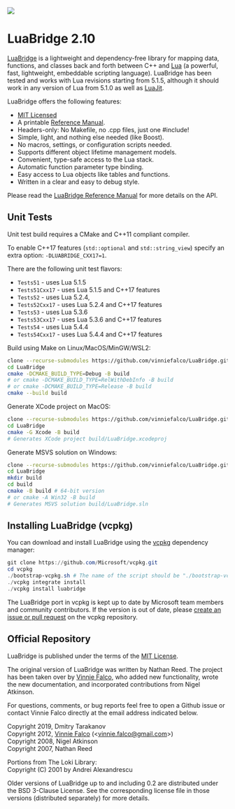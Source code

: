 <a href="http://lua.org">
<img src="http://vinniefalco.github.io/LuaBridgeDemo/powered-by-lua.png">
</a><br>

# LuaBridge 2.10

[LuaBridge][1] is a lightweight and dependency-free library for mapping data,
functions, and classes back and forth between C++ and [Lua][2] (a powerful,
fast, lightweight, embeddable scripting language). LuaBridge has been tested
and works with Lua revisions starting from 5.1.5, although it should work in
any version of Lua from 5.1.0 as well as [LuaJit][3].

LuaBridge offers the following features:

- [MIT Licensed][4]
- A printable [Reference Manual][5].
- Headers-only: No Makefile, no .cpp files, just one #include!
- Simple, light, and nothing else needed (like Boost).
- No macros, settings, or configuration scripts needed.
- Supports different object lifetime management models.
- Convenient, type-safe access to the Lua stack.
- Automatic function parameter type binding.
- Easy access to Lua objects like tables and functions.
- Written in a clear and easy to debug style.

Please read the [LuaBridge Reference Manual][5] for more details on the API.

## Unit Tests

Unit test build requires a CMake and C++11 compliant compiler.

To enable C++17 features (`std::optional` and `std::string_view`) specify an extra option: `-DLUABRIDGE_CXX17=1`.

There are the following unit test flavors:
* `Tests51` - uses Lua 5.1.5
* `Tests51Cxx17` - uses Lua 5.1.5 and C++17 features
* `Tests52` - uses Lua 5.2.4,
* `Tests52Cxx17` - uses Lua 5.2.4 and C++17 features
* `Tests53` - uses Lua 5.3.6
* `Tests53Cxx17` - uses Lua 5.3.6 and C++17 features
* `Tests54` - uses Lua 5.4.4
* `Tests54Cxx17` - uses Lua 5.4.4 and C++17 features

Build using Make on Linux/MacOS/MinGW/WSL2:
```bash
clone --recurse-submodules https://github.com/vinniefalco/LuaBridge.git
cd LuaBridge
cmake -DCMAKE_BUILD_TYPE=Debug -B build
# or cmake -DCMAKE_BUILD_TYPE=RelWithDebInfo -B build
# or cmake -DCMAKE_BUILD_TYPE=Release -B build
cmake --build build
```

Generate XCode project on MacOS:
```bash
clone --recurse-submodules https://github.com/vinniefalco/LuaBridge.git
cd LuaBridge
cmake -G Xcode -B build
# Generates XCode project build/LuaBridge.xcodeproj
```

Generate MSVS solution on Windows:
```bash
clone --recurse-submodules https://github.com/vinniefalco/LuaBridge.git
cd LuaBridge
mkdir build
cd build
cmake -B build # 64-bit version
# or cmake -A Win32 -B build
# Generates MSVS solution build/LuaBridge.sln
```

## Installing LuaBridge (vcpkg)

You can download and install LuaBridge using the [vcpkg](https://github.com/Microsoft/vcpkg) dependency manager:
```Powershell or bash
git clone https://github.com/Microsoft/vcpkg.git
cd vcpkg
./bootstrap-vcpkg.sh # The name of the script should be "./bootstrap-vcpkg.bat" for Powershell
./vcpkg integrate install
./vcpkg install luabridge
```

The LuaBridge port in vcpkg is kept up to date by Microsoft team members and community contributors. If the version is out of date, please [create an issue or pull request](https://github.com/Microsoft/vcpkg) on the vcpkg repository.


## Official Repository

LuaBridge is published under the terms of the [MIT License][4].

The original version of LuaBridge was written by Nathan Reed. The project has
been taken over by [Vinnie Falco][7], who added new functionality, wrote the new
documentation, and incorporated contributions from Nigel Atkinson.

For questions, comments, or bug reports feel free to open a Github issue
or contact Vinnie Falco directly at the email address indicated below.

Copyright 2019, Dmitry Tarakanov<br>
Copyright 2012, [Vinnie Falco][7] (<[vinnie.falco@gmail.com][8]>)<br>
Copyright 2008, Nigel Atkinson<br>
Copyright 2007, Nathan Reed<br>

Portions from The Loki Library:<br>
Copyright (C) 2001 by Andrei Alexandrescu

Older versions of LuaBridge up to and including 0.2 are distributed under the
BSD 3-Clause License. See the corresponding license file in those versions
(distributed separately) for more details.

[1]:  https://github.com/vinniefalco/LuaBridge "LuaBridge"
[2]:  http://lua.org "The Lua Programming Language"
[3]:  http://luajit.org/ "The LuaJIT Probject"
[4]:  http://www.opensource.org/licenses/mit-license.html "The MIT License"
[5]:  http://vinniefalco.github.io/LuaBridge "LuaBridge Reference Manual"
[6]:  https://github.com/vinniefalco/LuaBridgeDemo "LuaBridge Demo"
[7]:  https://github.com/vinniefalco "Vinnie Falco's Github"
[8]:  mailto:vinnie.falco@gmail.com "Vinnie Falco (Email)"
